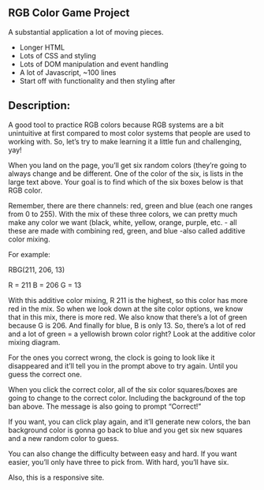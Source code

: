 ## RGB Color Game Project

A substantial application a lot of moving pieces.

* Longer HTML
* Lots of CSS and styling
* Lots of DOM manipulation and event handling
* A lot of Javascript, ~100 lines
* Start off with functionality and then styling after

## Description:
A good tool to practice RGB colors because RGB systems are a bit unintuitive at first compared to most color systems that people are used to working with. So, let’s try to make learning it a little fun and challenging, yay! 

When you land on the page, you’ll get six random colors (they’re going to always change and be different. One of the color of the six, is lists in the large text above. Your goal is to find which of the six boxes below is that RGB color.

Remember, there are there channels: red, green and blue (each one ranges from 0 to 255).  With the mix of these three colors, we can pretty much make any color we want (black, white, yellow, orange, purple, etc. - all these are made with combining red, green, and blue -also called additive color mixing.

For example:

RBG(211, 206, 13)

R = 211
B = 206
G = 13

With this additive color mixing, R 211 is the highest, so this color has more red in the mix. So when we look down at the site color options, we know that in this mix, there is more red. We also know that there’s a lot of green because G is 206. And finally for blue, B is only 13. So, there’s a lot of red and a lot of green = a yellowish brown color right? Look at the additive color mixing diagram.

For the ones you correct wrong, the clock is going to look like it disappeared and it’ll tell you in the prompt above to try again. Until you guess the correct one.

When you click the correct color, all of the six color squares/boxes are going to change to the correct color. Including the background of the top ban above. The message is also going to prompt “Correct!”

If you want, you can click play again, and it’ll generate new colors, the ban background color is gonna go back to blue and you get six new squares and a new random color to guess.

You can also change the difficulty between easy and hard. If you want easier, you’ll only have three to pick from. With hard, you’ll have six.

Also, this is a responsive site. 